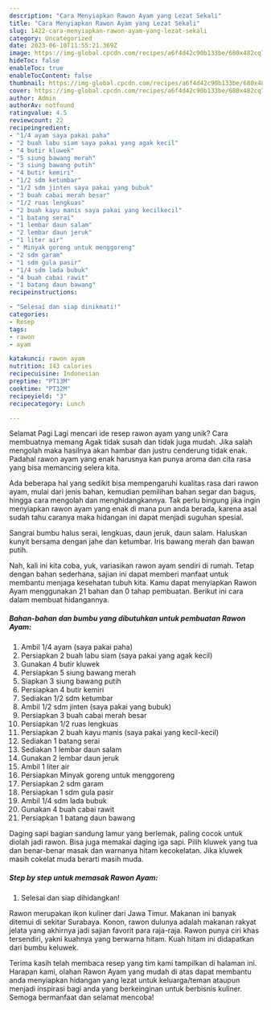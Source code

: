 ```yaml
---
description: "Cara Menyiapkan Rawon Ayam yang Lezat Sekali"
title: "Cara Menyiapkan Rawon Ayam yang Lezat Sekali"
slug: 1422-cara-menyiapkan-rawon-ayam-yang-lezat-sekali
category: Uncategorized
date: 2023-06-10T11:55:21.369Z
image: https://img-global.cpcdn.com/recipes/a6f4d42c90b133be/680x482cq70/rawon-ayam-foto-resep-utama.jpg
hideToc: false
enableToc: true
enableTocContent: false
thumbnail: https://img-global.cpcdn.com/recipes/a6f4d42c90b133be/680x482cq70/rawon-ayam-foto-resep-utama.jpg
cover: https://img-global.cpcdn.com/recipes/a6f4d42c90b133be/680x482cq70/rawon-ayam-foto-resep-utama.jpg
author: Admin
authorAv: notfound
ratingvalue: 4.5
reviewcount: 22
recipeingredient:
- "1/4 ayam saya pakai paha"
- "2 buah labu siam saya pakai yang agak kecil"
- "4 butir kluwek"
- "5 siung bawang merah"
- "3 siung bawang putih"
- "4 butir kemiri"
- "1/2 sdm ketumbar"
- "1/2 sdm jinten saya pakai yang bubuk"
- "3 buah cabai merah besar"
- "1/2 ruas lengkuas"
- "2 buah kayu manis saya pakai yang kecilkecil"
- "1 batang serai"
- "1 lembar daun salam"
- "2 lembar daun jeruk"
- "1 liter air"
- " Minyak goreng untuk menggoreng"
- "2 sdm garam"
- "1 sdm gula pasir"
- "1/4 sdm lada bubuk"
- "4 buah cabai rawit"
- "1 batang daun bawang"
recipeinstructions:

- "Selesai dan siap dinikmati!"
categories:
- Resep
tags:
- rawon
- ayam

katakunci: rawon ayam 
nutrition: 143 calories
recipecuisine: Indonesian
preptime: "PT13M"
cooktime: "PT32M"
recipeyield: "3"
recipecategory: Lunch

---
```



Selamat Pagi Lagi mencari ide resep rawon ayam yang unik? Cara membuatnya memang Agak tidak susah dan tidak juga mudah. Jika salah mengolah maka hasilnya akan hambar dan justru cenderung tidak enak. Padahal rawon ayam yang enak harusnya kan punya aroma dan cita rasa yang bisa memancing selera kita.


Ada beberapa hal yang sedikit bisa mempengaruhi kualitas rasa dari rawon ayam, mulai dari jenis bahan, kemudian pemilihan bahan segar dan bagus, hingga cara mengolah dan menghidangkannya. Tak perlu bingung jika ingin menyiapkan rawon ayam yang enak di mana pun anda berada, karena asal sudah tahu caranya maka hidangan ini dapat menjadi suguhan spesial.

Sangrai bumbu halus serai, lengkuas, daun jeruk, daun salam. Haluskan kunyit bersama dengan jahe dan ketumbar. Iris bawang merah dan bawan putih.


Nah, kali ini kita coba, yuk, variasikan rawon ayam sendiri di rumah. Tetap dengan bahan sederhana, sajian ini dapat memberi manfaat untuk membantu menjaga kesehatan tubuh kita. Kamu dapat menyiapkan Rawon Ayam menggunakan 21 bahan dan 0 tahap pembuatan. Berikut ini cara dalam membuat hidangannya.

<!--inarticleads1-->

##### Bahan-bahan dan bumbu yang dibutuhkan untuk pembuatan Rawon Ayam:

1. Ambil 1/4 ayam (saya pakai paha)
1. Persiapkan 2 buah labu siam (saya pakai yang agak kecil)
1. Gunakan 4 butir kluwek
1. Persiapkan 5 siung bawang merah
1. Siapkan 3 siung bawang putih
1. Persiapkan 4 butir kemiri
1. Sediakan 1/2 sdm ketumbar
1. Ambil 1/2 sdm jinten (saya pakai yang bubuk)
1. Persiapkan 3 buah cabai merah besar
1. Persiapkan 1/2 ruas lengkuas
1. Persiapkan 2 buah kayu manis (saya pakai yang kecil-kecil)
1. Sediakan 1 batang serai
1. Sediakan 1 lembar daun salam
1. Gunakan 2 lembar daun jeruk
1. Ambil 1 liter air
1. Persiapkan  Minyak goreng untuk menggoreng
1. Persiapkan 2 sdm garam
1. Persiapkan 1 sdm gula pasir
1. Ambil 1/4 sdm lada bubuk
1. Gunakan 4 buah cabai rawit
1. Persiapkan 1 batang daun bawang


Daging sapi bagian sandung lamur yang berlemak, paling cocok untuk diolah jadi rawon. Bisa juga memakai daging iga sapi. Pilih kluwek yang tua dan benar-benar masak dan warnanya hitam kecokelatan. Jika kluwek masih cokelat muda berarti masih muda. 

<!--inarticleads2-->

##### Step by step untuk memasak Rawon Ayam:


1. Selesai dan siap dihidangkan!

Rawon merupakan ikon kuliner dari Jawa Timur. Makanan ini banyak ditemui di sekitar Surabaya. Konon, rawon dulunya adalah makanan rakyat jelata yang akhirnya jadi sajian favorit para raja-raja. Rawon punya ciri khas tersendiri, yakni kuahnya yang berwarna hitam. Kuah hitam ini didapatkan dari bumbu keluwek. 

Terima kasih telah membaca resep yang tim kami tampilkan di halaman ini. Harapan kami, olahan Rawon Ayam yang mudah di atas dapat membantu anda menyiapkan hidangan yang lezat untuk keluarga/teman ataupun menjadi inspirasi bagi anda yang berkeinginan untuk berbisnis kuliner. Semoga bermanfaat dan selamat mencoba!

